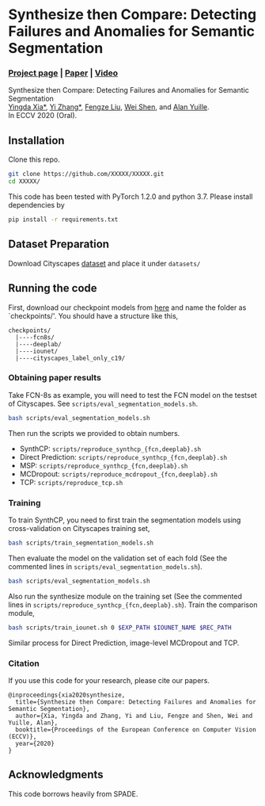 # Synthesize then Compare: Detecting Failures and Anomalies for Semantic Segmentation

### [Project page](#) |   [Paper](https://arxiv.org/pdf/2003.08440.pdf) | [Video](#) 

Synthesize then Compare: Detecting Failures and Anomalies for Semantic Segmentation <br>
[Yingda Xia*](https://yingdaxia.xyz),  [Yi Zhang*](https://edz-o.github.io), [Fengze Liu](https://scholar.google.com/citations?user=T3EjsaAAAAAJ&hl=en), [Wei Shen](http://wei-shen.weebly.com/), and [Alan Yuille](https://www.cs.jhu.edu/~ayuille/).<br>
In ECCV 2020 (Oral).

## Installation

Clone this repo.
```bash
git clone https://github.com/XXXXX/XXXXX.git
cd XXXXX/
```

This code has been tested with PyTorch 1.2.0 and python 3.7. Please install dependencies by
```bash
pip install -r requirements.txt
```

## Dataset Preparation

Download Cityscapes [dataset](https://www.cityscapes-dataset.com/) and place it under `datasets/`

## Running the code

First, download our checkpoint models from [here](https://www.cs.jhu.edu/~yzh/synthcp_failure_checkpoints.zip) and name the folder as `checkpoints/'. You should have a structure like this,

```
checkpoints/
  |----fcn8s/
  |----deeplab/
  |----iounet/
  |----cityscapes_label_only_c19/
```

### Obtaining paper results
Take FCN-8s as example, you will need to test the FCN model on the testset of Cityscapes. See `scripts/eval_segmentation_models.sh`.

```bash
bash scripts/eval_segmentation_models.sh
```

Then run the scripts we provided to obtain numbers. 

- SynthCP: `scripts/reproduce_synthcp_{fcn,deeplab}.sh`
- Direct Prediction: `scripts/reproduce_synthcp_{fcn,deeplab}.sh`
- MSP: `scripts/reproduce_synthcp_{fcn,deeplab}.sh` 
- MCDropout: `scripts/reproduce_mcdropout_{fcn,deeplab}.sh`
- TCP: `scripts/reproduce_tcp.sh`

### Training 

To train SynthCP, you need to first train the segmentation models using cross-validation on Cityscapes training set, 

```bash
bash scripts/train_segmentation_models.sh
```

Then evaluate the model on the validation set of each fold (See the commented lines in `scripts/eval_segmentation_models.sh`).

```bash
bash scripts/eval_segmentation_models.sh
```

Also run the synthesize module on the training set (See the commented lines in `scripts/reproduce_synthcp_{fcn,deeplab}.sh`). Train the comparison module,

```bash
bash scripts/train_iounet.sh 0 $EXP_PATH $IOUNET_NAME $REC_PATH
```

Similar process for Direct Prediction, image-level MCDropout and TCP.

### Citation
If you use this code for your research, please cite our papers.
```
@inproceedings{xia2020synthesize,
  title={Synthesize then Compare: Detecting Failures and Anomalies for Semantic Segmentation},
  author={Xia, Yingda and Zhang, Yi and Liu, Fengze and Shen, Wei and Yuille, Alan},
  booktitle={Proceedings of the European Conference on Computer Vision (ECCV)},
  year={2020}
}
```

## Acknowledgments
This code borrows heavily from SPADE. 
